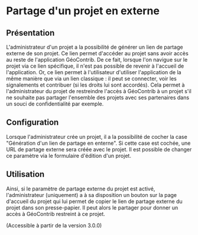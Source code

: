 # Partage d'un projet en externe

## Présentation

L'administrateur d'un projet a la possibilité de générer un lien de partage externe de son projet. Ce lien permet d'accéder au projet sans avoir accès au reste de l'application GéoContrib. De ce fait, lorsque l'on navigue sur le projet via ce lien spécifique, il n'est pas possible de revenir à l'accueil de l'application. Or, ce lien permet à l'utilisateur d'utiliser l'application de la même manière que via un lien classique : il peut se connecter, voir les signalements et contribuer (si les droits lui sont accordés). Cela permet à l'administrateur du projet de restreindre l'accès à GéoContrib à un projet s'il ne souhaite pas partager l'ensemble des projets avec ses partenaires dans un souci de confidentialité par exemple. 

## Configuration

Lorsque l'administrateur crée un projet, il a la possibilité de cocher la case "Génération d'un lien de partage en enterne". Si cette case est cochée, une URL de partage externe sera créée avec le projet. Il est possible de changer ce paramètre via le formulaire d'édition d'un projet.

## Utilisation

Ainsi, si le paramètre de partage externe du projet est activé, l'administrateur (uniquement) a à sa disposition un bouton sur la page d'accueil du projet qui lui permet de copier le lien de partage externe du projet dans son presse-papier. Il peut alors le partager pour donner un accès à GéoContrib restreint à ce projet.

(Accessible à partir de la version 3.0.0)
